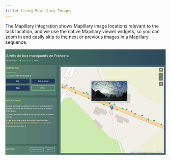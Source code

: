 ```yaml
---
title: Using Mapillary Images
---
```


The Mapillary integration shows Mapillary image locations relevant to the task location, and we use the native Mapillary viewer widgets, so you can zoom in and easily skip to the next or previous images in a Mapillary sequence.

![](/media/mapillary-integration.png)

